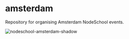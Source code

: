 amsterdam
=========

Repository for organising Amsterdam NodeSchool events.

![nodeschool-amsterdam-shadow](https://cloud.githubusercontent.com/assets/1814479/13601318/705582ca-e52f-11e5-91fd-6e5276a27247.png)
